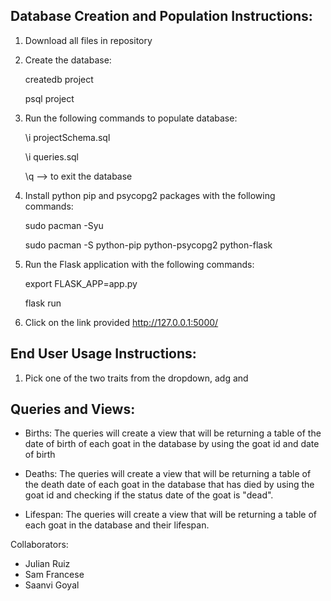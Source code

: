 Database Creation and Population Instructions:
- 
1. Download all files in repository
2. Create the database:
  
   createdb project

   psql project
   
3. Run the following commands to populate database:
   
    \i projectSchema.sql
   
    \i queries.sql
   
    \q --> to exit the database
   
4. Install python pip and psycopg2 packages with the following commands:
   
   sudo pacman -Syu
   
   sudo pacman -S python-pip python-psycopg2 python-flask
   
5. Run the Flask application with the following commands:

   export FLASK_APP=app.py

   flask run
6. Click on the link provided http://127.0.0.1:5000/

End User Usage Instructions: 
-
1. Pick one of the two traits from the dropdown, adg and 





Queries and Views:
-
- Births: The queries will create a view that will be returning a table of the date of birth of each goat in the database by using the goat id and date of birth

- Deaths: The queries will create a view that will be returning a table of the death date of each goat in the database that has died by using the goat id and checking if the status date of the goat is "dead".

- Lifespan: The queries will create a view that will be returning a table of each goat in the database and their lifespan. 

Collaborators: 
- Julian Ruiz
- Sam Francese
- Saanvi Goyal 

